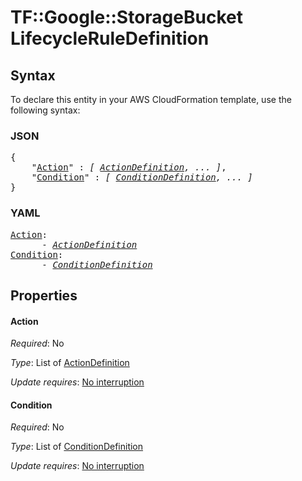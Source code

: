 # TF::Google::StorageBucket LifecycleRuleDefinition

## Syntax

To declare this entity in your AWS CloudFormation template, use the following syntax:

### JSON

<pre>
{
    "<a href="#action" title="Action">Action</a>" : <i>[ <a href="actiondefinition.md">ActionDefinition</a>, ... ]</i>,
    "<a href="#condition" title="Condition">Condition</a>" : <i>[ <a href="conditiondefinition.md">ConditionDefinition</a>, ... ]</i>
}
</pre>

### YAML

<pre>
<a href="#action" title="Action">Action</a>: <i>
      - <a href="actiondefinition.md">ActionDefinition</a></i>
<a href="#condition" title="Condition">Condition</a>: <i>
      - <a href="conditiondefinition.md">ConditionDefinition</a></i>
</pre>

## Properties

#### Action

_Required_: No

_Type_: List of <a href="actiondefinition.md">ActionDefinition</a>

_Update requires_: [No interruption](https://docs.aws.amazon.com/AWSCloudFormation/latest/UserGuide/using-cfn-updating-stacks-update-behaviors.html#update-no-interrupt)

#### Condition

_Required_: No

_Type_: List of <a href="conditiondefinition.md">ConditionDefinition</a>

_Update requires_: [No interruption](https://docs.aws.amazon.com/AWSCloudFormation/latest/UserGuide/using-cfn-updating-stacks-update-behaviors.html#update-no-interrupt)


